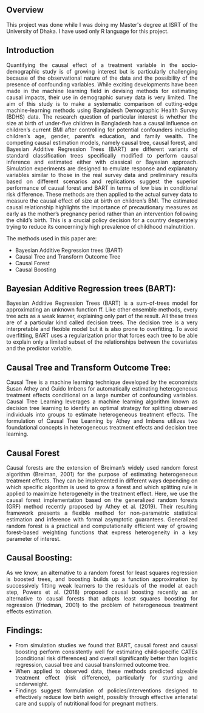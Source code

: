 ## Overview
<div align= "justify">This project was done while I was doing my Master's degree at ISRT of the University of Dhaka. I have used only R language for this project.
  
## Introduction
<div align= "justify">Quantifying the causal effect of a treatment variable in the socio-demographic study is of growing interest but is particularly challenging because of the observational nature of the data and the possibility of the presence of confounding variables. While exciting developments have been made in the machine learning field in devising methods for estimating causal impacts, their use in demographic survey data is very limited. The aim of this study is to make a systematic comparison of cutting-edge machine-learning methods using Bangladesh Demographic Health Survey (BDHS) data. The research question of particular interest is whether the size at birth of under-five children in Bangladesh has a causal influence on children’s current BMI after controlling for potential confounders including children’s age, gender, parent’s education, and family wealth. The competing causal estimation models, namely causal tree, causal forest, and Bayesian Additive Regression Trees (BART) are different variants of standard classification trees specifically modified to perform causal inference and estimated either with classical or Bayesian approach. Simulation experiments are designed to emulate response and explanatory variables similar to those in the real survey data and preliminary results based on different scenarios and replications suggest the superior performance of causal forest and BART in terms of low bias in conditional risk difference. These methods are then applied to the actual survey data to measure the causal effect of size at birth on children’s BMI. The estimated causal relationship highlights the importance of precautionary measures as early as the mother’s pregnancy period rather than an intervention following the child’s birth. This is a crucial policy decision for a country desperately trying to reduce its concerningly high prevalence of childhood malnutrition.</div> 

The methods used in this paper are:
*	Bayesian Additive Regression trees (BART)
*	Causal Tree and Transform Outcome Tree
*	Causal Forest
*	Causal Boosting

##	Bayesian Additive Regression trees (BART): 
<div align= "justify">Bayesian Additive Regression Trees (BART) is a sum-of-trees model for approximating an unknown function ff. Like other ensemble methods, every tree acts as a weak learner, explaining only part of the result. All these trees are of a particular kind called decision trees. The decision tree is a very interpretable and flexible model but it is also prone to overfitting. To avoid overfitting, BART uses a regularization prior that forces each tree to be able to explain only a limited subset of the relationships between the covariates and the predictor variable.</div> 

##	Causal Tree and Transform Outcome Tree: 
<div align= "justify">Causal Tree is a machine learning technique developed by the economists Susan Athey and Guido Imbens for automatically estimating heterogeneous treatment effects conditional on a large number of confounding variables. Causal Tree Learning leverages a machine learning algorithm known as decision tree learning to identify an optimal strategy for splitting observed individuals into groups to estimate heterogeneous treatment effects. The formulation of Causal Tree Learning by Athey and Imbens utilizes two foundational concepts in heterogeneous treatment effects and decision tree learning.</div> 


## Causal Forest
<div align= "justify">Causal forests are the extension of Breiman’s widely used random forest algorithm (Breiman, 2001) for the purpose of estimating heterogeneous treatment effects. They can be implemented in different ways depending on which specific algorithm is used to grow a forest and which splitting rule is applied to maximize heterogeneity in the treatment effect. Here, we use the causal forest implementation based on the generalized random forests (GRF) method recently proposed by Athey et al. (2019). Their resulting framework presents a flexible method for non-parametric statistical estimation and inference with formal asymptotic guarantees. Generalized random forest is a practical and computationally efficient way of growing forest-based weighting functions that express heterogeneity in a key parameter of interest.</div> 

##	Causal Boosting: 
<div align= "justify">As we know, an alternative to a random forest for least squares regression is boosted trees, and boosting builds up a function approximation by successively fitting weak learners to the residuals of the model at each step, Powers et al. (2018) proposed causal boosting recently as an alternative to causal forests that adapts least squares boosting for regression (Friedman, 2001) to the problem of heterogeneous treatment effects estimation.</div> 


## Findings: 
* <div align= "justify">From simulation studies we found that BART, causal forest and causal boosting perform consistently well for estimating child-specific CATEs (conditional risk differences) and overall significantly better than logistic regression, causal tree and causal transformed outcome tree.</div> 
* <div align= "justify">When applied to observed data, these methods predicted sizeable treatment effect (risk difference), particularly for stunting and underweight.</div>
* <div align= "justify">Findings suggest formulation of policies/interventions designed to effectively reduce low birth weight, possibly through effective antenatal care and supply of nutritional food for pregnant mothers.</div>
